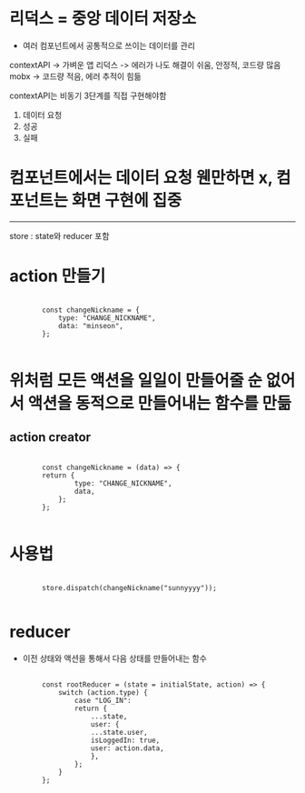 # 리덕스 = 중앙 데이터 저장소

- 여러 컴포넌트에서 공통적으로 쓰이는 데이터를 관리

contextAPI -> 가벼운 앱
리덕스 -> 에러가 나도 해결이 쉬움, 안정적, 코드량 많음
mobx -> 코드량 적음, 에러 추적이 힘듦

contextAPI는 비동기 3단계를 직접 구현해야함

1. 데이터 요청
2. 성공
3. 실패

# 컴포넌트에서는 데이터 요청 웬만하면 x, 컴포넌트는 화면 구현에 집중

---

store : state와 reducer 포함

# action 만들기

<pre>
    <code>
        const changeNickname = {
            type: "CHANGE_NICKNAME",
            data: "minseon",
        };  
    </code>
</pre>

# 위처럼 모든 액션을 일일이 만들어줄 순 없어서 액션을 동적으로 만들어내는 함수를 만듦

## action creator

<pre>
    <code>
        const changeNickname = (data) => {
        return {
                type: "CHANGE_NICKNAME",
                data,
            };
        };
    </code>
</pre>

# 사용법

<pre>
    <code>
        store.dispatch(changeNickname("sunnyyyy"));
    </code>
</pre>

# reducer

- 이전 상태와 액션을 통해서 다음 상태를 만들어내는 함수
<pre>
    <code>
        const rootReducer = (state = initialState, action) => {
            switch (action.type) {
                case "LOG_IN":
                return {
                    ...state,
                    user: {
                    ...state.user,
                    isLoggedIn: true,
                    user: action.data,
                    },
                };
            }
        };
    </code>
</pre>
